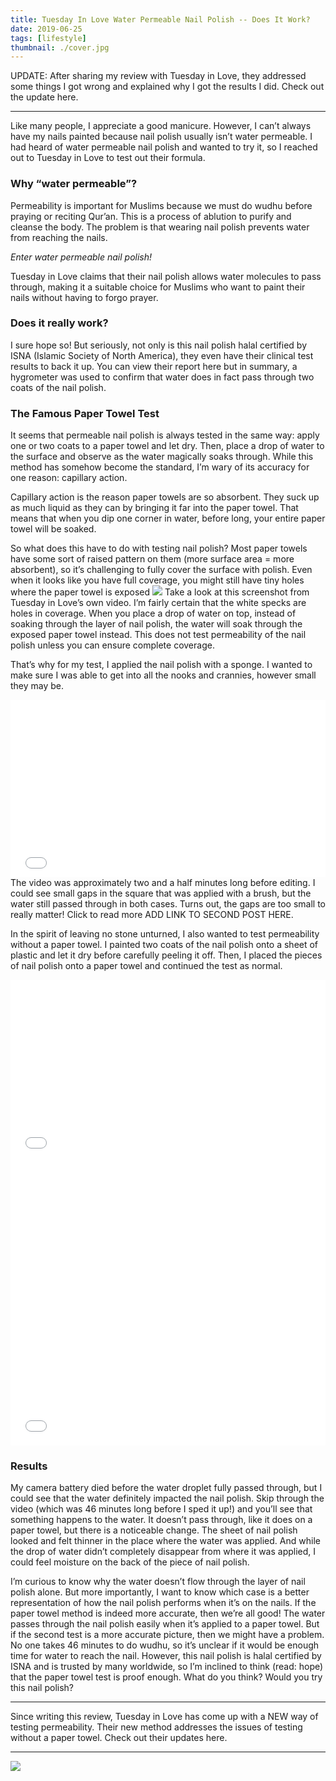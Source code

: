 ```yaml
---
title: Tuesday In Love Water Permeable Nail Polish -- Does It Work?
date: 2019-06-25
tags: [lifestyle]
thumbnail: ./cover.jpg
---
```

UPDATE: After sharing my review with Tuesday in Love, they addressed some things I got wrong and explained why I got the results I did. Check out the update here.

***

Like many people, I appreciate a good manicure. However, I can’t always have my nails painted because nail polish usually isn’t water permeable. I had heard of water permeable nail polish and wanted to try it, so I reached out to Tuesday in Love to test out their formula.

### Why “water permeable”?

Permeability is important for Muslims because we must do wudhu before praying or reciting Qur’an. This is a process of ablution to purify and cleanse the body. The problem is that wearing nail polish prevents water from reaching the nails.

_Enter water permeable nail polish!_

Tuesday in Love claims that their nail polish allows water molecules to pass through, making it a suitable choice for Muslims who want to paint their nails without having to forgo prayer.

### Does it really work?

I sure hope so! But seriously, not only is this nail polish halal certified by ISNA (Islamic Society of North America), they even have their clinical test results to back it up. You can view their report here but in summary, a hygrometer was used to confirm that water does in fact pass through two coats of the nail polish.

### The Famous Paper Towel Test

It seems that permeable nail polish is always tested in the same way: apply one or two coats to a paper towel and let dry. Then, place a drop of water to the surface and observe as the water magically soaks through. While this method has somehow become the standard, I’m wary of its accuracy for one reason: capillary action.

Capillary action is the reason paper towels are so absorbent. They suck up as much liquid as they can by bringing it far into the paper towel. That means that when you dip one corner in water, before long, your entire paper towel will be soaked.

So what does this have to do with testing nail polish? Most paper towels have some sort of raised pattern on them (more surface area = more absorbent), so it’s challenging to fully cover the surface with polish. Even when it looks like you have full coverage, you might still have tiny holes where the paper towel is exposed
![](./theirs.png)
Take a look at this screenshot from Tuesday in Love’s own video. I’m fairly certain that the white specks are holes in coverage. When you place a drop of water on top, instead of soaking through the layer of nail polish, the water will soak through the exposed paper towel instead. This does not test permeability of the nail polish unless you can ensure complete coverage.

That’s why for my test, I applied the nail polish with a sponge. I wanted to make sure I was able to get into all the nooks and crannies, however small they may be.
<html>
<div style='position:relative;padding-bottom:56.250%;'><iframe src="//gifs.com/embed/tuesday-in-love-on-paper-towel-71gM5r" frameborder="0" scrolling="no" width="480" height="270" style="backface-visibility: hidden; transform: scale(1); position: absolute; height: 100%; width: 100%;"></iframe></div></html>
The video was approximately two and a half minutes long before editing. I could see small gaps in the square that was applied with a brush, but the water still passed through in both cases. Turns out, the gaps are too small to really matter! Click to read more ADD LINK TO SECOND POST HERE.

In the spirit of leaving no stone unturned, I also wanted to test permeability without a paper towel. I painted two coats of the nail polish onto a sheet of plastic and let it dry before carefully peeling it off. Then, I placed the pieces of nail polish onto a paper towel and continued the test as normal.
<html>
<div style='position:relative;padding-bottom:56.250%;'><iframe src="//gifs.com/embed/til-test-r8LpOE" frameborder="0" scrolling="no" width="1024" height="576" style="backface-visibility: hidden; transform: scale(1); position: absolute; height: 100%; width: 100%;"></iframe></div>

<div style='position:relative;padding-bottom:91.582%;'><iframe src="//gifs.com/embed/results-wVQ5pg" frameborder="0" scrolling="no" width="297" height="272" style="backface-visibility: hidden; transform: scale(1); position: absolute; height: 100%; width: 100%;"></iframe></div>
</html>

### Results

My camera battery died before the water droplet fully passed through, but I could see that the water definitely impacted the nail polish. Skip through the video (which was 46 minutes long before I sped it up!) and you’ll see that something happens to the water. It doesn’t pass through, like it does on a paper towel, but there is a noticeable change. The sheet of nail polish looked and felt thinner in the place where the water was applied. And while the drop of water didn’t completely disappear from where it was applied, I could feel moisture on the back of the piece of nail polish.

I’m curious to know why the water doesn’t flow through the layer of nail polish alone. But more importantly, I want to know which case is a better representation of how the nail polish performs when it’s on the nails. If the paper towel method is indeed more accurate, then we’re all good! The water passes through the nail polish easily when it’s applied to a paper towel. But if the second test is a more accurate picture, then we might have a problem. No one takes 46 minutes to do wudhu, so it’s unclear if it would be enough time for water to reach the nail. However, this nail polish is halal certified by ISNA and is trusted by many worldwide, so I’m inclined to think (read: hope) that the paper towel test is proof enough. What do you think? Would you try this nail polish?

___
Since writing this review, Tuesday in Love has come up with a NEW way of testing permeability. Their new method addresses the issues of testing without a paper towel. Check out their updates here.
___

![](./pin.png)